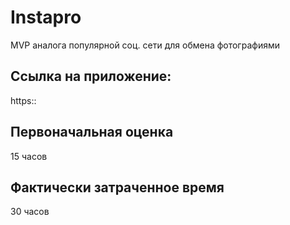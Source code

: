 # Instapro

MVP аналога популярной соц. сети для обмена фотографиями

## Ссылка на приложение:

https::

## Первоначальная оценка

15 часов

## Фактически затраченное время

30 часов
